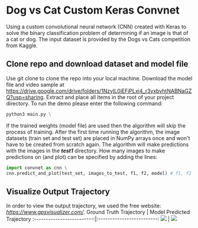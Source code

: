 # Dog vs Cat Custom Keras Convnet
Using a custom convolutional neural network (CNN) created with Keras to solve the binary classification problem of determining if an image is that of a cat or dog. The input dataset is provided by the Dogs vs Cats competition from Kaggle. 

## Clone repo and download dataset and model file
Use git clone to clone the repo into your local machine. Download the model file and video sample at https://drive.google.com/drive/folders/1NzylL0iEFiPLxi4_r3yxbvhtNABNaGZQ?usp=sharing. Extract and place all items in the root of your project directory.
To run the demo please enter the following command: 
```python
python3 main.py \
```
If the trained weights (model file) are used then the algorithm will skip the process of training. After the first time running the algorithm, the image datasets (train set and test set) are placed in NumPy arrays once and won't have to be created from scratch again. The algorithm will make predictions with the images in the <strong><em>test1</em></strong> directory. How many images to make predictions on (and plot) can be specified by adding the lines: 
```python
import convnet as cnn \
cnn.predict_and_plot(test_set, images_to_test, f1, f2, model) # f1, f2 are the factor pair of (images_to_test) for arranging the matplotlib plot. f1 * f1 = images_to_test
```

## Visualize Output Trajectory 
In order to view the output trajectory, we used the free website: <em>https://www.gpsvisualizer.com/</em>.
Ground Truth Trajectory             | Model Predicted Trajectory
:-------------------------:|:-------------------------:
<img src="https://github.com/ashwinv96/Boat-Trajectory-Tracking-without-Camera-Params/blob/master/Figures/gt.png?raw=true"/>  | <img src="https://github.com/ashwinv96/Boat-Trajectory-Tracking-without-Camera-Params/blob/master/Figures/pred.png?raw=true" />
